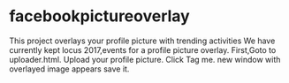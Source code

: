 # facebookpictureoverlay
This project overlays your profile picture with trending activities
We have currently kept locus 2017,events for a profile picture overlay.
First,Goto to uploader.html.
Upload your profile picture.
Click Tag me.
new window with overlayed image appears save it.
